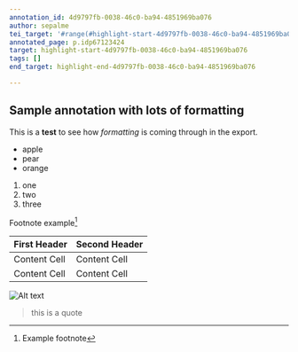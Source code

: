 ```yaml
---
annotation_id: 4d9797fb-0038-46c0-ba94-4851969ba076
author: sepalme
tei_target: '#range(#highlight-start-4d9797fb-0038-46c0-ba94-4851969ba076, #highlight-end-4d9797fb-0038-46c0-ba94-4851969ba076)'
annotated_page: p.idp67123424
target: highlight-start-4d9797fb-0038-46c0-ba94-4851969ba076
tags: []
end_target: highlight-end-4d9797fb-0038-46c0-ba94-4851969ba076

---
```

## Sample annotation with lots of formatting

This is a **test** to see how *formatting* is coming through in the export. 

* apple
* pear
* orange

1. one 
2. two
3. three


Footnote example[^1]


First Header  | Second Header
------------- | -------------
Content Cell  | Content Cell
Content Cell  | Content Cell

![Alt text](http://www.public-domain-photos.com/free-stock-photos-1-big/flowers/cactus-25.jpg)

> this is a quote

[^1]:Example footnote